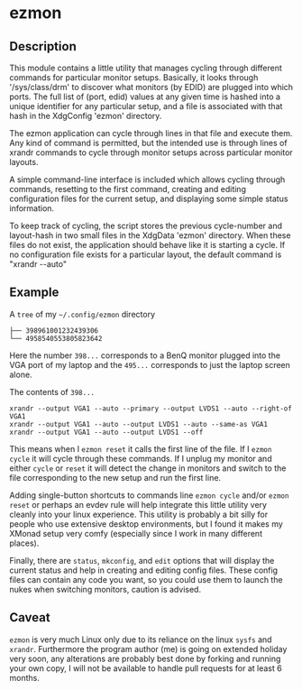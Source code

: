 # ezmon

## Description
This module contains a little utility that manages cycling through different
commands for particular monitor setups. Basically, it looks through
'/sys/class/drm' to discover what monitors (by EDID) are plugged into which
ports. The full list of (port, edid) values at any given time is hashed into a
unique identifier for any particular setup, and a file is associated with that
hash in the XdgConfig 'ezmon' directory.

The ezmon application can cycle through lines in that file and execute them. Any
kind of command is permitted, but the intended use is through lines of xrandr
commands to cycle through monitor setups across particular monitor layouts.

A simple command-line interface is included which allows cycling through
commands, resetting to the first command, creating and editing configuration
files for the current setup, and displaying some simple status information.

To keep track of cycling, the script stores the previous cycle-number and
layout-hash in two small files in the XdgData 'ezmon' directory. When these
files do not exist, the application should behave like it is starting a cycle.
If no configuration file exists for a particular layout, the default command is
"xrandr --auto"

## Example
A `tree` of my `~/.config/ezmon` directory
```
├── 398961001232439306
└── 4958540553805823642
```

Here the number `398...` corresponds to a BenQ monitor plugged into the VGA port
of my laptop and the `495...` corresponds to just the laptop screen alone.

The contents of `398...`
```
xrandr --output VGA1 --auto --primary --output LVDS1 --auto --right-of VGA1
xrandr --output VGA1 --auto --output LVDS1 --auto --same-as VGA1
xrandr --output VGA1 --auto --output LVDS1 --off
```

This means when I `ezmon reset` it calls the first line of the file. If I `ezmon
cycle` it will cycle through these commands. If I unplug my monitor and either
`cycle` or `reset` it will detect the change in monitors and switch to the file
corresponding to the new setup and run the first line.

Adding single-button shortcuts to commands line `ezmon cycle` and/or `ezmon
reset` or perhaps an evdev rule will help integrate this little utility very
cleanly into your linux experience. This utility is probably a bit silly for
people who use extensive desktop environments, but I found it makes my XMonad
setup very comfy (especially since I work in many different places).

Finally, there are `status`, `mkconfig`, and `edit` options that will display
the current status and help in creating and editing config files. These config
files can contain any code you want, so you could use them to launch the nukes
when switching monitors, caution is advised.

## Caveat
`ezmon` is very much Linux only due to its reliance on the linux `sysfs` and
`xrandr`. Furthermore the program author (me) is going on extended holiday very
soon, any alterations are probably best done by forking and running your own
copy, I will not be available to handle pull requests for at least 6 months.
